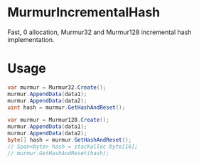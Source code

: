 # MurmurIncrementalHash
Fast, 0 allocation, Murmur32 and Murmur128 incremental hash implementation.

# Usage
```C#
var murmur = Murmur32.Create();
murmur.AppendData(data1);
murmur.AppendData(data2);
uint hash = murmur.GetHashAndReset();
```

```C#
var murmur = Murmur128.Create();
murmur.AppendData(data1);
murmur.AppendData(data2);
byte[] hash = murmur.GetHashAndReset();
// Span<byte> hash = stackalloc byte[16];
// murmur.GetHashAndReset(hash);
```

